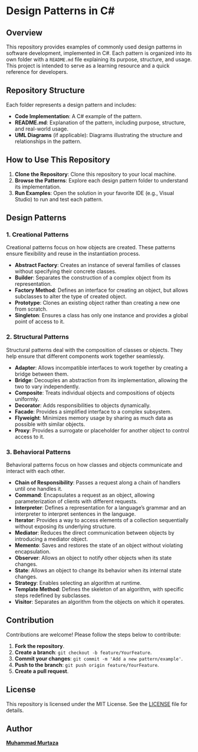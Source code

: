# Design Patterns in C#

## Overview
This repository provides examples of commonly used design patterns in software development, implemented in C#. Each pattern is organized into its own folder with a `README.md` file explaining its purpose, structure, and usage. This project is intended to serve as a learning resource and a quick reference for developers.

## Repository Structure
Each folder represents a design pattern and includes:
- **Code Implementation**: A C# example of the pattern.
- **README.md**: Explanation of the pattern, including purpose, structure, and real-world usage.
- **UML Diagrams** (if applicable): Diagrams illustrating the structure and relationships in the pattern.

## How to Use This Repository
1. **Clone the Repository**: Clone this repository to your local machine.
2. **Browse the Patterns**: Explore each design pattern folder to understand its implementation.
3. **Run Examples**: Open the solution in your favorite IDE (e.g., Visual Studio) to run and test each pattern.

## Design Patterns

### 1. Creational Patterns
Creational patterns focus on how objects are created. These patterns ensure flexibility and reuse in the instantiation process.

- **Abstract Factory**: Creates an instance of several families of classes without specifying their concrete classes.
- **Builder**: Separates the construction of a complex object from its representation.
- **Factory Method**: Defines an interface for creating an object, but allows subclasses to alter the type of created object.
- **Prototype**: Clones an existing object rather than creating a new one from scratch.
- **Singleton**: Ensures a class has only one instance and provides a global point of access to it.

### 2. Structural Patterns
Structural patterns deal with the composition of classes or objects. They help ensure that different components work together seamlessly.

- **Adapter**: Allows incompatible interfaces to work together by creating a bridge between them.
- **Bridge**: Decouples an abstraction from its implementation, allowing the two to vary independently.
- **Composite**: Treats individual objects and compositions of objects uniformly.
- **Decorator**: Adds responsibilities to objects dynamically.
- **Facade**: Provides a simplified interface to a complex subsystem.
- **Flyweight**: Minimizes memory usage by sharing as much data as possible with similar objects.
- **Proxy**: Provides a surrogate or placeholder for another object to control access to it.

### 3. Behavioral Patterns
Behavioral patterns focus on how classes and objects communicate and interact with each other.

- **Chain of Responsibility**: Passes a request along a chain of handlers until one handles it.
- **Command**: Encapsulates a request as an object, allowing parameterization of clients with different requests.
- **Interpreter**: Defines a representation for a language’s grammar and an interpreter to interpret sentences in the language.
- **Iterator**: Provides a way to access elements of a collection sequentially without exposing its underlying structure.
- **Mediator**: Reduces the direct communication between objects by introducing a mediator object.
- **Memento**: Saves and restores the state of an object without violating encapsulation.
- **Observer**: Allows an object to notify other objects when its state changes.
- **State**: Allows an object to change its behavior when its internal state changes.
- **Strategy**: Enables selecting an algorithm at runtime.
- **Template Method**: Defines the skeleton of an algorithm, with specific steps redefined by subclasses.
- **Visitor**: Separates an algorithm from the objects on which it operates.

## Contribution
Contributions are welcome! Please follow the steps below to contribute:
1. **Fork the repository**.
2. **Create a branch**: `git checkout -b feature/YourFeature`.
3. **Commit your changes**: `git commit -m 'Add a new pattern/example'`.
4. **Push to the branch**: `git push origin feature/YourFeature`.
5. **Create a pull request**.

## License
This repository is licensed under the MIT License. See the [LICENSE](LICENSE) file for details.

## Author
[**Muhammad Murtaza**](https://github.com/murtaza12)
